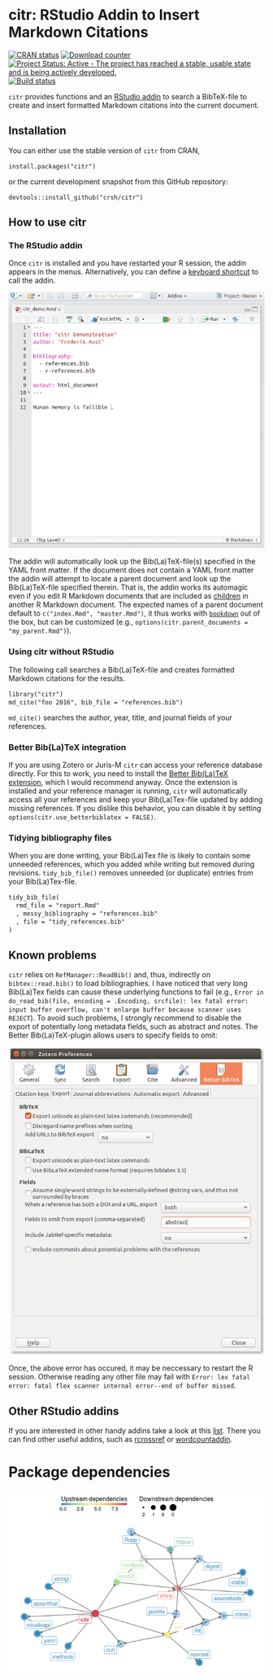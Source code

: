 citr: RStudio Addin to Insert Markdown Citations
================

[![CRAN status](http://www.r-pkg.org/badges/version/citr)](https://cran.r-project.org/package=citr) [![Download counter](http://cranlogs.r-pkg.org/badges/citr)](https://cran.r-project.org/package=citr) [![Project Status: Active - The project has reached a stable, usable state and is being actively developed.](http://www.repostatus.org/badges/latest/active.svg)](http://www.repostatus.org/#active) [![Build status](https://api.travis-ci.org/crsh/citr.svg?branch=master)](https://travis-ci.org/crsh/citr)

`citr` provides functions and an [RStudio addin](https://rstudio.github.io/rstudioaddins/) to search a BibTeX-file to create and insert formatted Markdown citations into the current document.

Installation
------------

You can either use the stable version of `citr` from CRAN,

``` {r}
install.packages("citr")
```

or the current development snapshot from this GitHub repository:

``` {r}
devtools::install_github("crsh/citr")
```

How to use citr
---------------

### The RStudio addin

Once `citr` is installed and you have restarted your R session, the addin appears in the menus. Alternatively, you can define a [keyboard shortcut](https://rstudio.github.io/rstudioaddins/#keyboard-shorcuts) to call the addin.

![](tools/images/addin_demo.gif)

The addin will automatically look up the Bib(La)TeX-file(s) specified in the YAML front matter. If the document does not contain a YAML front matter the addin will attempt to locate a parent document and look up the Bib(La)TeX-file specified therein. That is, the addin works its automagic even if you edit R Markdown documents that are included as [children](http://yihui.name/knitr/demo/child/) in another R Markdown document. The expected names of a parent document default to `c("index.Rmd", "master.Rmd")`, it thus works with [`bookdown`](https://bookdown.org/) out of the box, but can be customized (e.g., `options(citr.parent_documents = "my_parent.Rmd")`).

### Using citr without RStudio

The following call searches a Bib(La)TeX-file and creates formatted Markdown citations for the results.

``` {r}
library("citr")
md_cite("foo 2016", bib_file = "references.bib")
```

`md_cite()` searches the author, year, title, and journal fields of your references.

### Better Bib(La)TeX integration

If you are using Zotero or Juris-M `citr` can access your reference database directly. For this to work, you need to install the [Better Bib(La)TeX extension](https://github.com/retorquere/zotero-better-bibtex/wiki), which I would recommend anyway. Once the extension is installed and your reference manager is running, `citr` will automatically access all your references and keep your Bib(La)Tex-file updated by adding missing references. If you dislike this behavior, you can disable it by setting `options(citr.use_betterbiblatex = FALSE)`.

### Tidying bibliography files

When you are done writing, your Bib(La)Tex file is likely to contain some unneeded references, which you added while writing but removed during revisions. `tidy_bib_file()` removes unneeded (or duplicate) entries from your Bib(La)Tex-file.

``` {r}
tidy_bib_file(
  rmd_file = "report.Rmd"
  , messy_bibliography = "references.bib"
  , file = "tidy_references.bib"
)
```

Known problems
--------------

`citr` relies on `RefManager::ReadBib()` and, thus, indirectly on `bibtex::read.bib()` to load bibliographies. I have noticed that very long Bib(La)Tex fields can cause these underlying functions to fail (e.g., `Error in do_read_bib(file, encoding = .Encoding, srcfile): lex fatal error: input buffer overflow, can't enlarge buffer because scanner uses REJECT`). To avoid such problems, I strongly recommend to disable the export of potentially long metadata fields, such as abstract and notes. The Better Bib(La)TeX-plugin allows users to specify fields to omit:

![](tools/images/bbt_omit_abstract.png)

Once, the above error has occured, it may be neccessary to restart the R session. Otherwise reading any other file may fail with `Error: lex fatal error: fatal flex scanner internal error--end of buffer missed`.

Other RStudio addins
--------------------

If you are interested in other handy addins take a look at this [list](https://github.com/daattali/addinslist#readme). There you can find other useful addins, such as [rcrossref](https://github.com/ropensci/rcrossref) or [wordcountaddin](https://github.com/benmarwick/wordcountaddin).

Package dependencies
====================

![](tools/images/dependency_plot-1.png)
